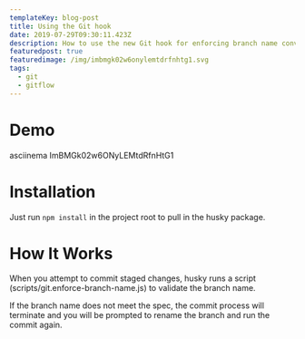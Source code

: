 ```yaml
---
templateKey: blog-post
title: Using the Git hook
date: 2019-07-29T09:30:11.423Z
description: How to use the new Git hook for enforcing branch name conventions
featuredpost: true
featuredimage: /img/imbmgk02w6onylemtdrfnhtg1.svg
tags:
  - git
  - gitflow
---
```

# Demo
asciinema ImBMGk02w6ONyLEMtdRfnHtG1

# Installation
Just run `npm install` in the project root to pull in the husky package.

# How It Works
When you attempt to commit staged changes, husky runs a script (scripts/git.enforce-branch-name.js) to validate the branch name.

If the branch name does not meet the spec, the commit process will terminate and you will be prompted to rename the branch and run the commit again.

